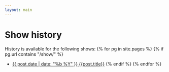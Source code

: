```yaml
---
layout: main
---
```

# Show history

History is available for the following shows:
{% for pg in site.pages %}
{% if pg.url contains "/show/" %}
* [{{ post.date | date: "%b %Y" }} {{post.title}}]({{post.url}})
{% endif %}
{% endfor %}
